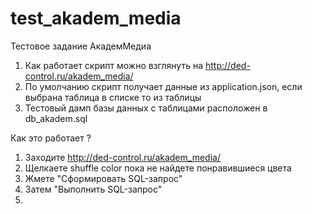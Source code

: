 # test_akadem_media
Тестовое задание АкадемМедиа

1. Как работает скрипт можно взглянуть на http://ded-control.ru/akadem_media/
2. По умолчанию скрипт получает данные из application.json, если выбрана таблица в списке то из таблицы
3. Тестовый дамп базы данных с таблицами расположен в db_akadem.sql

Как это работает ?

1. Заходите http://ded-control.ru/akadem_media/
2. Щелкаете shuffle color пока не найдете понравившиеся цвета
3. Жмете "Сформировать SQL-запрос"
4. Затем "Выполнить SQL-запрос"
5. 
